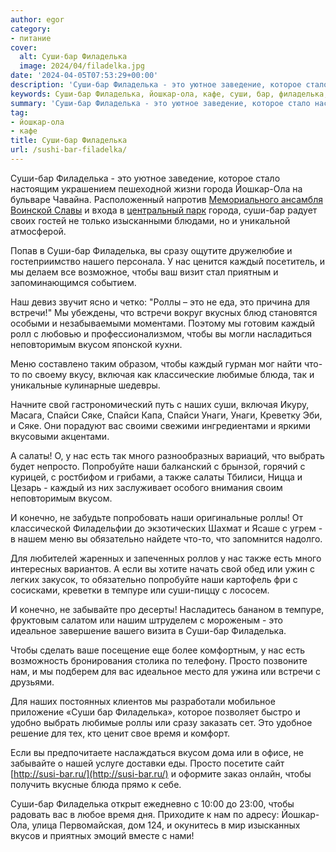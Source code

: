 ```yaml
---
author: egor
category:
- питание
cover:
  alt: Суши-бар Филаделька
  image: 2024/04/filadelka.jpg
date: '2024-04-05T07:53:29+00:00'
description: 'Суши-бар Филаделька - это уютное заведение, которое стало настоящим украшением пешеходной жизни города Йошкар-Ола на бульваре Чавайна. Расположенный...'
keywords: Суши-бар Филаделька, йошкар-ола, кафе, суши, бар, филаделька, это, каждый, роллы, встречи, вкусом, спайси, наши, которое, города, йошкар, ола, сразу
summary: 'Суши-бар Филаделька - это уютное заведение, которое стало настоящим украшением пешеходной жизни города Йошкар-Ола на бульваре Чавайна. Расположенный...'
tag:
- йошкар-ола
- кафе
title: Суши-бар Филаделька
url: /sushi-bar-filadelka/
---
```


Суши\-бар Филаделька \- это уютное заведение, которое стало настоящим украшением пешеходной жизни города Йошкар-Ола на бульваре Чавайна. Расположенный напротив [Мемориального ансамбля Воинской Славы](/memorialnyj-ansambl-voinskoj-slavy/) и входа в [центральный парк](/arka/) города, суши\-бар радует своих гостей не только изысканными блюдами, но и уникальной атмосферой.

Попав в Суши\-бар Филаделька, вы сразу ощутите дружелюбие и гостеприимство нашего персонала. У нас ценится каждый посетитель, и мы делаем все возможное, чтобы ваш визит стал приятным и запоминающимся событием.

Наш девиз звучит ясно и четко: "Роллы – это не еда, это причина для встречи!" Мы убеждены, что встречи вокруг вкусных блюд становятся особыми и незабываемыми моментами. Поэтому мы готовим каждый ролл с любовью и профессионализмом, чтобы вы могли насладиться неповторимым вкусом японской кухни.

Меню составлено таким образом, чтобы каждый гурман мог найти что\-то по своему вкусу, включая как классические любимые блюда, так и уникальные кулинарные шедевры.

Начните свой гастрономический путь с наших суши, включая Икуру, Масага, Спайси Сяке, Спайси Капа, Спайси Унаги, Унаги, Креветку Эби, и Сяке. Они порадуют вас своими свежими ингредиентами и яркими вкусовыми акцентами.

А салаты! О, у нас есть так много разнообразных вариаций, что выбрать будет непросто. Попробуйте наши балканский с брынзой, горячий с курицей, с ростбифом и грибами, а также салаты Тбилиси, Ницца и Цезарь \- каждый из них заслуживает особого внимания своим неповторимым вкусом.

И конечно, не забудьте попробовать наши оригинальные роллы! От классической Филадельфии до экзотических Шахмат и Ясаше с угрем \- в нашем меню вы обязательно найдете что\-то, что запомнится надолго.

Для любителей жаренных и запеченных роллов у нас также есть много интересных вариантов. А если вы хотите начать свой обед или ужин с легких закусок, то обязательно попробуйте наши картофель фри с сосисками, креветки в темпуре или суши\-пиццу с лососем.

И конечно, не забывайте про десерты! Насладитесь бананом в темпуре, фруктовым салатом или нашим штруделем с мороженым \- это идеальное завершение вашего визита в Суши-бар Филаделька.

Чтобы сделать ваше посещение еще более комфортным, у нас есть возможность бронирования столика по телефону. Просто позвоните нам, и мы подберем для вас идеальное место для ужина или встречи с друзьями.

Для наших постоянных клиентов мы разработали мобильное приложение «Суши бар Филаделька», которое позволяет быстро и удобно выбрать любимые роллы или сразу заказать сет. Это удобное решение для тех, кто ценит свое время и комфорт.

Если вы предпочитаете наслаждаться вкусом дома или в офисе, не забывайте о нашей услуге доставки еды. Просто посетите сайт [http://susi-bar.ru/](http://susi-bar.ru/) и оформите заказ онлайн, чтобы получить вкусные блюда прямо к себе.

Суши-бар Филаделька открыт ежедневно с 10:00 до 23:00, чтобы радовать вас в любое время дня. Приходите к нам по адресу: Йошкар-Ола, улица Первомайская, дом 124, и окунитесь в мир изысканных вкусов и приятных эмоций вместе с нами!